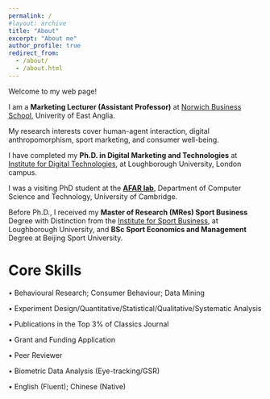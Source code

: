 ```yaml
---
permalink: /
#layout: archive
title: "About"
excerpt: "About me"
author_profile: true
redirect_from:
  - /about/
  - /about.html
---
```

Welcome to my web page!

I am a **Marketing Lecturer (Assistant Professor)** at <a href="https://research-portal.uea.ac.uk/en/persons/ying-feng/">Norwich Business School</a>, Univerity of East Anglia. 

My research interests cover  human-agent interaction, digital anthropomorphism, sport marketing, and consumer well-being. 

I have completed my **Ph.D. in Digital Marketing and Technologies** at <a href="https://www.lborolondon.ac.uk/institutes/digital-technologies/">Institute for Digital Technologies</a>, at Loughborough University, London campus. 

I was a visiting PhD student at the **<a href="https://cambridge-afar.github.io/">AFAR lab</a>**, Department of Computer Science and Technology, University of Cambridge.  

Before Ph.D., I received my **Master of Research (MRes) Sport Business** Degree with Distinction from the <a href="https://www.lborolondon.ac.uk/institutes/sport-business/">Institute for Sport Business</a>, at Loughborough University, and **BSc Sport Economics and Management** Degree at Beijing Sport University.



# Core Skills
•	Behavioural Research; Consumer Behaviour; Data Mining

•	Experiment Design/Quantitative/Statistical/Qualitative/Systematic Analysis   

•	Publications in the Top 3% of Classics Journal 

•	Grant and Funding Application                  

• Peer Reviewer

•	Biometric Data Analysis (Eye-tracking/GSR)

•	English (Fluent); Chinese (Native)
